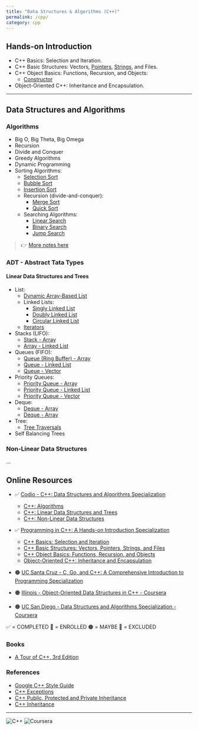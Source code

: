 ```yaml
---
title: "Data Structures & Algorithms (C++)"
permalink: /cpp/
category: cpp
---
```


## Hands-on Introduction

* C++ Basics: Selection and Iteration.
* C++ Basic Structures: Vectors, [Pointers](./01-Hands-on-Introduction/Code-snippets/Pointers-vs-references.md), [Strings](./01-Hands-on-Introduction/Code-snippets/Strings.md), and Files.
* C++ Object Basics: Functions, Recursion, and Objects:
  * [Constructor](./01-Hands-on-Introduction/Code-snippets/Constructor.md)
* Object-Oriented C++: Inheritance and Encapsulation.

---

## Data Structures and Algorithms

### Algorithms

* Big O, Big Theta, Big Omega
* Recursion
* Divide and Conquer
* Greedy Algorithms
* Dynamic Programming
* Sorting Algorithms:
  * [Selection Sort](./02-Algorithms/Sorting-Algorithms-Selection-Sort.md)
  * [Bubble Sort](./02-Algorithms/Sorting-Algorithms-Bubble-Sort.md)
  * [Insertion Sort](./02-Algorithms/Sorting-Algorithms-Insertion-Sort.md)
  * Recursion (divide-and-conquer):
    * [Merge Sort](./02-Algorithms/Sorting-Algorithms-Merge-Sort.md)
    * [Quick Sort](./02-Algorithms/Sorting-Algorithms-Quick-Sort.md)
  * Searching Algorithms:
    * [Linear Search](./02-Algorithms/Search-Linear.md)
    * [Binary Search](./02-Algorithms/Search-Binary.md)
    * [Jump Search](./02-Algorithms/Search-Jump.md)

> :point_right: [More notes here](./02-Algorithms/02-Algorithms.md)

### ADT - Abstract Tata Types

#### Linear Data Structures and Trees

* List:
  * [Dynamic Array-Based List](./03-Linear-Data-Structures-and-Trees/Dynamic-Array-List.md)
  * Linked Lists:
    * [Singly Linked List](./03-Linear-Data-Structures-and-Trees/List-Singly-Linked-List.md)
    * [Doubly Linked List](./03-Linear-Data-Structures-and-Trees/List-Doubly-Linked-List.md)
    * [Circular Linked List](./03-Linear-Data-Structures-and-Trees/List-Circular-Linked-List.md)
  * [Iterators](./03-Linear-Data-Structures-and-Trees/Iterators.md)
* Stacks (LIFO):
  * [Stack - Array](./03-Linear-Data-Structures-and-Trees/Stack-Array.md)
  * [Array - Linked List](./03-Linear-Data-Structures-and-Trees/Stack-List.md)
* Queues (FIFO):
  * [Queue (Ring Buffer) - Array](./03-Linear-Data-Structures-and-Trees/Queue-Array.md)
  * [Queue - Linked List](./03-Linear-Data-Structures-and-Trees/Queue-LL.md)
  * [Queue - Vector](./03-Linear-Data-Structures-and-Trees/Queue-Dynamic-Array.md)
* Priority Queues:
  * [Priority Queue - Array](./03-Linear-Data-Structures-and-Trees/Priority-Queue-Array.md)
  * [Priority Queue - Linked List](./03-Linear-Data-Structures-and-Trees/Priority-Queue-LL.md)
  * [Priority Queue - Vector](./03-Linear-Data-Structures-and-Trees/Priority-Queue-Dynamic-Array.md)
* Deque:
  * [Deque - Array](./03-Linear-Data-Structures-and-Trees/Deque-Array.md)
  * [Deque - Array](./03-Linear-Data-Structures-and-Trees/Deque-Doubly-LL.md)
* Tree:
  * [Tree Traversals](./03-Linear-Data-Structures-and-Trees/Tree.md)
* Self Balancing Trees

### Non-Linear Data Structures

...

## Online Resources

* ✅ [Codio - C++: Data Structures and Algorithms Specialization](https://www.coursera.org/specializations/codio-cpp-dsa)
  * [C++: Algorithms](https://www.coursera.org/learn/codio-cpp-algorithms)
  * [C++: Linear Data Structures and Trees](https://www.coursera.org/learn/codio-cpp-linear-data-structures-and-trees?specialization=codio-cpp-dsa#modules)
  * [C++: Non-Linear Data Structures](https://www.coursera.org/learn/codio-cpp-non-linear-data-structures?specialization=codio-cpp-dsa)

* ✅ [Programming in C++: A Hands-on Introduction Specialization](https://www.coursera.org/specializations/hands-on-cpp)
  * [C++ Basics: Selection and Iteration](https://www.coursera.org/learn/codio-cpp-basics?specialization=hands-on-cpp)
  * [C++ Basic Structures: Vectors, Pointers, Strings, and Files](https://www.coursera.org/learn/cpp-basic-structures-vectors-pointers-strings-and-files?specialization=hands-on-cpp)
  * [C++ Object Basics: Functions, Recursion, and Objects](https://www.coursera.org/learn/cpp-object-basics?specialization=hands-on-cpp)
  * [Object-Oriented C++: Inheritance and Encapsulation](https://www.coursera.org/learn/object-oriented-cpp?specialization=hands-on-cpp)

* 🟠 [UC Santa Cruz -  C, Go, and C++: A Comprehensive Introduction to Programming Specialization](https://www.coursera.org/programs/online-learning-for-apple/specializations/c-go-c-plus-plus)

* 🟠 [Illinois - Object-Oriented Data Structures in C++ - Coursera](https://www.coursera.org/programs/online-learning-for-apple/learn/cs-fundamentals-1)

* 🟠 [UC San Diego - Data Structures and Algorithms Specialization - Coursera](https://www.coursera.org/programs/online-learning-for-apple/specializations/data-structures-algorithms)

✅ = COMPLETED
🚧 = ENROLLED
🟠 = MAYBE
🔴 = EXCLUDED

### Books

* [A Tour of C++, 3rd Edition](https://learning.oreilly.com/library/view/a-tour-of/9780136823575/)

### References

* [Google C++ Style Guide](https://google.github.io/styleguide/cppguide.html#Function_Names)
* [C++ Exceptions](https://en.cppreference.com/w/cpp/error/exception)
* [C++ Public, Protected and Private Inheritance](https://www.programiz.com/cpp-programming/public-protected-private-inheritance)
* [C++ Inheritance](https://www.tutorialspoint.com/cplusplus/cpp_inheritance.htm)

---

![C++](https://img.shields.io/badge/C++-%2300599C.svg?logo=c%2B%2B&logoColor=white) ![Coursera](https://img.shields.io/badge/Coursera-0056D2?logo=coursera&logoColor=fff)

